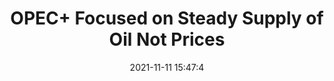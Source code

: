 ---
"title": "OPEC+ Focused on Steady Supply of Oil Not Prices"
"date": "2021-11-11 15:47:4"
"feed_name": "RIGZONE"
"feed_website": "http://www.rigzone.com/"
"feed_rss": "http://www.rigzone.com/news/rss/rigzone_latest.aspx"
"link": "https://www.rigzone.com/news/wire/opec_focused_on_steady_supply_of_oil_not_prices-11-nov-2021-166986-article/?rss=true"
"source": "None"
"file": "_posts/2021-1-1-6e9075ce3abac321a450f8d90ec0439bade5ecde.md"
"accident": "0"
"drilling": "0"
"dead": "0"
"injured": "0"
"arrested": "0"
"place": "unknown place"
"where": "unknown site"
"causes": "unknown"
"place_uri": "unknown place"
---
